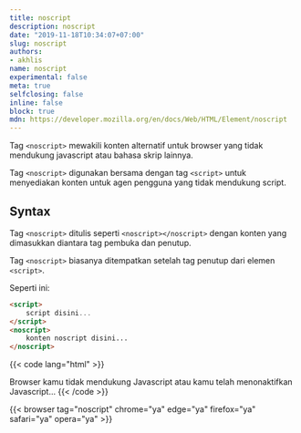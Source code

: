 ```yaml
---
title: noscript
description: noscript
date: "2019-11-18T10:34:07+07:00"
slug: noscript
authors:
- akhlis
name: noscript
experimental: false
meta: true
selfclosing: false
inline: false
block: true
mdn: https://developer.mozilla.org/en/docs/Web/HTML/Element/noscript
---
```


Tag `<noscript>` mewakili konten alternatif untuk browser yang tidak mendukung javascript atau bahasa skrip lainnya.

Tag `<noscript>` digunakan bersama dengan tag `<script>` untuk menyediakan konten untuk agen pengguna yang tidak mendukung script.

## Syntax

Tag `<noscript>` ditulis seperti `<noscript></noscript>` dengan konten yang dimasukkan diantara tag pembuka dan penutup.

Tag `<noscript>` biasanya ditempatkan setelah tag penutup dari elemen `<script>`.

Seperti ini:

```html
<script>
	script disini...
</script>
<noscript>
	konten noscript disini...
</noscript>
```

{{< code lang="html" >}}
<script  language="javascript" type="text/javascript">
document.write('Nonaktifkan Javascript kemudian muat ulang halaman ini!');
</script>
<noscript>
Browser kamu tidak mendukung Javascript atau kamu telah menonaktifkan Javascript...
</noscript>
{{< /code >}}

{{< browser tag="noscript" chrome="ya" edge="ya" firefox="ya" safari="ya" opera="ya" >}}